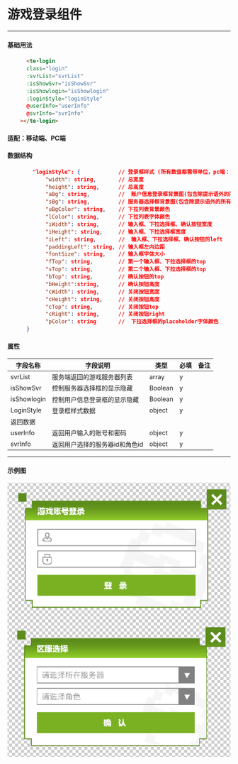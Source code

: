 # 游戏登录组件
----
#### 基础用法
``` html
      <te-login
      class="login"
      :svrList="svrList"
      :isShowSvr="isShowSvr"
      :isShowlogin="isShowlogin"
      :loginStyle="loginStyle"
      @userInfo="userInfo"
      @svrInfo="svrInfo"
    ></te-login>
```
#### 适配：移动端、PC端
#### 数据结构
``` json 
        "loginStyle": {            // 登录框样式 (所有数值都需带单位，pc端：px；移动端：实际宽度/32rem)
            "width": string,       // 总宽度 
            "height": string,      // 总高度
            "aBg": string,         //  账户信息登录框背景图(包含除提示语外的所有内容)
            "sBg": string,         // 服务器选择框背景图(包含除提示语外的所有内容)
            "uBgColor": string,    // 下拉列表背景颜色
            "lColor": string,      // 下拉列表字体颜色
            "iWidth": string,      // 输入框、下拉选择框、确认按钮宽度
            "iHeight": string,     // 输入框、下拉选择框宽度
            "iLeft": string,       //  输入框、下拉选择框、确认按钮的left
            "paddingLeft": string, // 输入框左内边距
            "fontSize": string,    // 输入框字体大小
            "fTop": string,        // 第一个输入框、下拉选择框的top
            "sTop": string,        // 第二个输入框、下拉选择框的top
            "bTop": string,        // 确认按钮的top
            "bHeight":string,      // 确认按钮高度
            "cWidth": string,      // 关闭按钮宽度
            "cHeight": string,     // 关闭按钮高度
            "cTop": string,        // 关闭按钮top
            "cRight": string,      // 关闭按钮right
            "pColor": string       //  下拉选择框的placeholder字体颜色
      }
```
#### 属性
| 字段名称 | 字段说明 | 类型 | 必填 | 备注 |
| ------ | ------ | ------ | ------ | ------ |
| svrList | 服务端返回的游戏服务器列表 | array | y |
| isShowSvr | 控制服务器选择框的显示隐藏 | Boolean | y |
| isShowlogin | 控制用户信息登录框的显示隐藏 | Boolean | y |
| LoginStyle | 登录框样式数据 | object | y | |
|返回数据|
| userInfo | 返回用户输入的账号和密码 | object | y | |
| svrInfo | 返回用户选择的服务器id和角色id | object | y |

----
#### 示例图
![示例图](images/login.png)